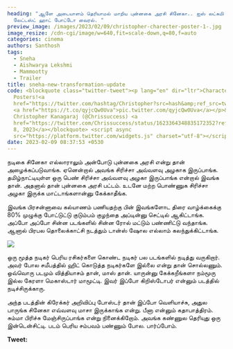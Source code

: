```yaml
---
heading: "ஆளே அடையாளம் தெரியாமல் மாறிய புன்னகை அரசி சினேகா.. ஐஸ் லட்சுமி வேற..
  லேட்டஸ்ட் ஹாட் போட்டோ வைரல். "
preview_image: /images/2023/02/09/christopher-charecter-poster-1-.jpg
image_resize: /cdn-cgi/image/w=640,fit=scale-down,q=80,f=auto
categories: cinema
authors: Santhosh
tags:
  - Sneha
  - Aishwarya Lekshmi
  - Mammootty
  - Trailer
title: sneha-new-transformation-update
code: <blockquote class="twitter-tweet"><p lang="en" dir="ltr">Character
  Posters!<a
  href="https://twitter.com/hashtag/Christopher?src=hash&amp;ref_src=twsrc%5Etfw">#Christopher</a>
  <a href="https://t.co/qyjcQw0Uva">pic.twitter.com/qyjcQw0Uva</a></p>&mdash;
  Christopher Kanagaraj (@Chrissuccess) <a
  href="https://twitter.com/Chrissuccess/status/1623364348835172352?ref_src=twsrc%5Etfw">February
  8, 2023</a></blockquote> <script async
  src="https://platform.twitter.com/widgets.js" charset="utf-8"></script>
date: 2023-02-09 08:37:53 +0530
---
```

நடிகை சினேகா எல்லாராலும் அன்போடு புன்னகை அரசி என்று தான் அழைக்கப்படுவாங்க. ஏனென்றால் அவங்க சிரிச்சா அவ்வளவு அழகாக இருப்பாங்க. தமிழ்நாட்டியுள்ள ஒரு பெண் சிரிச்சா அவ்வளவு அழகா இருப்பாங்க என்றால் இவங்க தான். அதனால் தான் புன்னகை அரசி பட்டம். உடனே மற்ற பொண்ணுக சிரிச்சா அழகா இருக்க மாட்டாங்களான்னு கேக்காதீங்க.

இவங்க பிரசன்னாவை கல்யாணம் பணியதற்கு பின் இவங்களோட திரை வாழ்க்கைக்கு 80% முழுக்கு போட்டுட்டு குடும்பம் குழந்தை அப்டின்னு செட்டில் ஆகிட்டாங்க. அப்போ அப்போ சின்ன படங்களில் சின்ன ரோல் மட்டும் பண்ணிட்டு வந்தாங்க. ஆனால் பிரபல தொலைக்காட்சி நடத்தும் டான்ஸ் ஷோல எல்லாம் கலந்துக்கிட்டாங்க.

![](/images/2023/02/09/sneha-as-beena.jpg)

ஒரு மூத்த நடிகர் பெரிய ரசிகர்களை கொண்ட நடிகர் பல படங்களில் நடித்து வருகிறார். அவர் போல சமீபத்தில் ஹிட் கொடுத்த நடிகர்களே இல்லை என்று தான் சொல்லணும். ஒவ்வொரு படமும் வித்தியாசம் தான், மாஸ் தான். யாருன்னு கேக்கறீங்களா நம்மூரு இல்ல கேரளா மெகாஸ்டார் மாமூட்டி. இவர் இப்போ கிறிஸ்டோபர் என்னும் படத்தில் நடிச்சிருக்காரு.

அந்த படத்தின் கிரேக்கர் அறிவிப்பு போஸ்டர் தான் இப்போ வெளியாச்சு, அதுல பாருங்க சினேகா எவ்வளவு மாசா இருக்காங்க என்று. பீனா என்னும் கதாபாத்திரம். சும்மா பிரிச்சு மேஞ்சிருப்பாங்க என்று நினைக்கிறோம். அவங்க கண்ணுல தெரியுது ஒரு இன்டென்சிட்டி. படம் பெரிய சம்பவம் பண்ணும் போல. பார்ப்போம்.

**T﻿weet:**